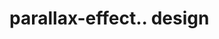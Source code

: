 # parallax-effect.. design                                                                                                                                                                                                                                                                                                                                                  
                                     

